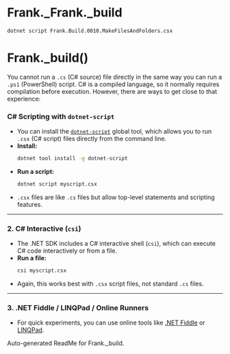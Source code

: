 # Frank._Frank._build
``` dotnet script Frank.Build.0010.MakeFilesAndFolders.csx ```

# Frank._build()
You cannot run a `.cs` (C# source) file directly in the same way you can run a `.ps1` (PowerShell) script. C# is a compiled language, so it normally requires compilation before execution. However, there are ways to get close to that experience:

### **C# Scripting with `dotnet-script`**
- You can install the [`dotnet-script`](https://github.com/filipw/dotnet-script) global tool, which allows you to run `.csx` (C# script) files directly from the command line.
- **Install:**  
  ```sh
  dotnet tool install -g dotnet-script
  ```
- **Run a script:**  
  ```sh
  dotnet script myscript.csx
  ```
- `.csx` files are like `.cs` files but allow top-level statements and scripting features.

---

### 2. **C# Interactive (`csi`)**
- The .NET SDK includes a C# interactive shell (`csi`), which can execute C# code interactively or from a file.
- **Run a file:**  
  ```sh
  csi myscript.csx
  ```
- Again, this works best with `.csx` script files, not standard `.cs` files.

---

### 3. **.NET Fiddle / LINQPad / Online Runners**
- For quick experiments, you can use online tools like [.NET Fiddle](https://dotnetfiddle.net/) or [LINQPad](https://www.linqpad.net/).





Auto-generated ReadMe for Frank._build.